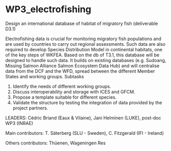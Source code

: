# WP3_electrofishing
Design an international database of habitat of migratory fish (deliverable D3.1)

Electrofishing data is crucial for monitoring migratory fish populations and are used by countries to carry out regional assessments. Such data are also required to develop Species Distribution Model in continental habitats, one of the key steps of WKFEA. Based on the db of T3.1, this database will be designed to handle such data. It builds on existing databases (e.g. Sudoang, Missing Salmon Alliance Salmon Ecosystem Data Hub) and will centralise data from the DCF and the WFD, spread between the different Member States and working groups. 
Subtasks
1. Identify the needs of different working groups.
2. Discuss interoperability and storage with ICES and GFCM.
3. Propose a template suitable for different species.
4. Validate the structure by testing the integration of data provided by the project partners.

LEADERS: Cédric Briand (Eaux & Vilaine), Jani Helminen (LUKE), post-doc WP3 (INRAE)
 
Main contributors: T. Säterberg (SLU - Sweden), C. Fitzgerald (IFI - Ireland)

Others contributors:  Thüenen,  Wageningen Res
